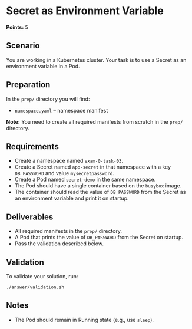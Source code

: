 # Secret as Environment Variable

**Points:** 5

## Scenario
You are working in a Kubernetes cluster. Your task is to use a Secret as an environment variable in a Pod.

## Preparation
In the `prep/` directory you will find:
- `namespace.yaml` – namespace manifest

**Note:** You need to create all required manifests from scratch in the `prep/` directory.

## Requirements
- Create a namespace named `exam-0-task-03`.
- Create a Secret named `app-secret` in that namespace with a key `DB_PASSWORD` and value `mysecretpassword`.
- Create a Pod named `secret-demo` in the same namespace.
- The Pod should have a single container based on the `busybox` image.
- The container should read the value of `DB_PASSWORD` from the Secret as an environment variable and print it on startup.

## Deliverables
- All required manifests in the `prep/` directory.
- A Pod that prints the value of `DB_PASSWORD` from the Secret on startup.
- Pass the validation described below.

## Validation
To validate your solution, run:

```sh
./answer/validation.sh
```

## Notes
- The Pod should remain in Running state (e.g., use `sleep`).